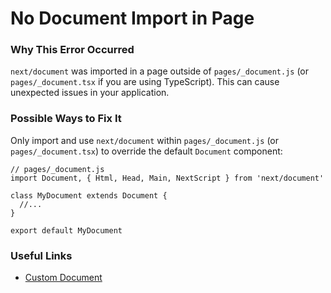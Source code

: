 No Document Import in Page
==========================

### Why This Error Occurred

`next/document` was imported in a page outside of `pages/_document.js` (or `pages/_document.tsx` if you are using TypeScript). This can cause unexpected issues in your application.

### Possible Ways to Fix It

Only import and use `next/document` within `pages/_document.js` (or `pages/_document.tsx`) to override the default `Document` component:

    // pages/_document.js
    import Document, { Html, Head, Main, NextScript } from 'next/document'

    class MyDocument extends Document {
      //...
    }

    export default MyDocument

### Useful Links

-   [Custom Document](https://nextjs.org/docs/advanced-features/custom-document)
